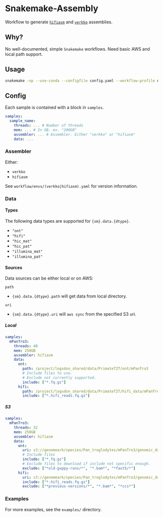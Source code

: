 # Snakemake-Assembly
Workflow to generate [`hifiasm`](https://github.com/chhylp123/hifiasm) and [`verkko`](https://github.com/marbl/verkko) assemblies.

## Why?
No well-documented, simple `Snakemake` workflows.
Need basic AWS and local path support.


## Usage
```bash
snakemake -np --use-conda --configfile config.yaml --workflow-profile none
```


## Config
Each sample is contained with a block in `samples`.
```yaml
samples:
  sample_name:
    threads: ... # Number of threads
    mem: ... # In GB. ex. "200GB"
    assembler: ... # Assembler. Either "verkko" or "hifiasm"
    data: ...
```

### Assembler
Either:
* `verkko`
* `hifiasm`

See `workflow/envs/(verkko|hifiasm).yaml` for version information.

### Data

#### Types
The following data types are supported for `{sm}.data.{dtype}`.
* `"ont"`
* `"hifi"`
* `"hic_mat"`
* `"hic_pat"`
* `"illumina_mat"`
* `"illumina_pat"`

#### Sources
Data sources can be either local or on AWS:

`path`
* `{sm}.data.{dtype}.path` will get data from local directory.

`uri`
* `{sm}.data.{dtype}.uri` will `aws sync` from the specified S3 uri.

##### Local
```yaml
samples:
  mPanTro3:
    threads: 40
    mem: 250GB
    assembler: hifiasm
    data:
      ont:
        path: /project/logsdon_shared/data/PrimateT2T/ont/mPanTro3
        # Include files to use.
        # Exclude not currently supported.
        include: ["*.fq.gz"]
      hifi:
        path: /project/logsdon_shared/data/PrimateT2T/hifi_data/mPanTro3
        include: ["*.hifi_reads.fq.gz"]
```

##### S3
```yaml
samples:
  mPanTro3:
    threads: 32
    mem: 250GB
    assembler: hifiasm
    data:
      ont:
        uri: s3://genomeark/species/Pan_troglodytes/mPanTro3/genomic_data/ont/
        # Include files
        include: ["*.fq.gz"]
        # Exclude files to download if include not specific enough.
        exclude: ["*old-guppy-runs/*", "*.bam*", "*fast5/*"]
      hifi:
        uri: s3://genomeark/species/Pan_troglodytes/mPanTro3/genomic_data/pacbio_hifi/
        include: ["*.hifi_reads.fq.gz"]
        exclude: ["*previous-versions/*", "*.bam*", "*ccs*"]
```

### Examples
For more examples, see the `examples/` directory.

